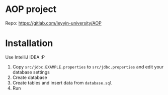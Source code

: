 # AOP project
Repo: https://gitlab.com/leyyin-university/AOP

# Installation
Use IntelliJ IDEA :P

1. Copy `src/jdbc.EXAMPLE.properties` to `src/jdbc.properties` and edit your database settings
2. Create database
3. Create tables and insert data from `database.sql`
4. Run
